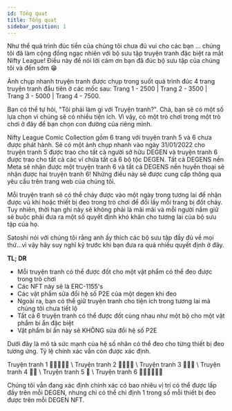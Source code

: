 ```yaml
---
id: Tổng quat
title: Tổng quat
sidebar_position: 1
---
```


Như thể quá trình đúc tiền của chúng tôi chưa đủ vui cho các bạn ... chúng tôi đã làm cộng đồng ngạc nhiên với bộ sưu tập truyện tranh đặc biệt ra mắt Nifty League! Điều này để nói lời cảm ơn bạn đã đúc bộ sưu tập của chúng tôi và đến sớm 😁

Ảnh chụp nhanh truyện tranh được chụp trong suốt quá trình đúc 4 trang truyện tranh đầu tiên ở các mốc sau: Trang 1 - 2500 | Trang 2 - 3500 | Trang 3 - 5000 | Trang 4 - 7500.

Bạn có thể tự hỏi, "Tôi phải làm gì với Truyện tranh?". Chà, bạn sẽ có một số lựa chọn vì chúng sẽ có nhiều tiện ích. Vì vậy, có một trò chơi trong một trò chơi ở đây để bạn chọn con đường của riêng mình.

Nifty League Comic Collection gồm 6 trang với truyện tranh 5 và 6 chưa được phát hành. Sẽ có một ảnh chụp nhanh vào ngày 31/01/2022 cho truyện tranh 5 được trao cho tất cả người sở hữu DEGEN và truyện tranh 6 được trao cho tất cả các ví chứa tất cả 6 bộ tộc DEGEN. Tất cả DEGENS nền Meta sẽ nhận được một truyện tranh 6 và tất cả DEGENS nền huyền thoại sẽ nhận được hai truyện tranh 6! Những điều này sẽ được cung cấp thông qua yêu cầu trên trang web của chúng tôi.

Mỗi truyện tranh sẽ có thể cháy được vào một ngày trong tương lai để nhận được vũ khí hoặc thiết bị đeo trong trò chơi để đổi lấy mỗi trang bị đốt cháy. Tuy nhiên, thời hạn ghi này sẽ không phải là mãi mãi và mỗi người nắm giữ sẽ buộc phải đưa ra một số quyết định khó khăn cho tương lai của bộ sưu tập của họ.

Satoshi nói với chúng tôi rằng anh ấy thích các bộ sưu tập đầy đủ về mọi thứ…vì vậy hãy suy nghĩ kỹ trước khi bạn đưa ra quá nhiều quyết định ở đây.

**TL; DR**

- Mỗi truyện tranh có thể được đốt cho một vật phẩm có thể đeo được trong trò chơi
- Các NFT này sẽ là ERC-1155's
- Các vật phẩm sửa đổi hệ số P2E của một degen khi đeo
- Ngoài ra, bạn có thể giữ truyện tranh cho tiện ích trong tương lai mà chúng tôi chưa tiết lộ
- Tất cả 6 truyện tranh có thể được đốt cùng nhau như một bộ cho một vật phẩm bí ẩn đặc biệt
- Vật phẩm bí ẩn này sẽ KHÔNG sửa đổi hệ số P2E

Dưới đây là mô tả sức mạnh của hệ số nhân có thể đeo cho từng thiết bị đeo tương ứng. Tỷ lệ chính xác vẫn còn được xác định.

Truyện tranh 1 💪💪💪💪💪 \ Truyện tranh 2 💪💪💪💪 \ Truyện tranh 3 💪💪💪 \ Truyện tranh 4 💪💪 \ Truyện tranh 5 💪 \ Truyện tranh 6 💪💪💪💪💪💪


Chúng tôi vẫn đang xác định chính xác có bao nhiêu vị trí có thể được lấp đầy trên mỗi DEGEN, nhưng chỉ có thể chỉ định 1 trong số mỗi thiết bị đeo được trên mỗi DEGEN NFT. 
